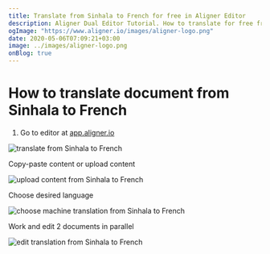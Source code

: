 ```yaml
---
title: Translate from Sinhala to French for free in Aligner Editor
description: Aligner Dual Editor Tutorial. How to translate for free from Sinhala to French. Aligner is multilingual document management platform. 
ogImage: "https://www.aligner.io/images/aligner-logo.png"
date: 2020-05-06T07:09:21+03:00
image: ../images/aligner-logo.png
onBlog: true
---
```


# How to translate document from Sinhala to French

1. Go to editor at [app.aligner.io](https://app.aligner.io "Aligner App web page")

![translate from Sinhala to French](../aligner-blank-editor.png "translate from Sinhala to French")

Copy-paste content or upload content

![upload content from Sinhala to French](../aligner-uploaded-document.png "upload content from Sinhala to French")

Choose desired language

![choose machine translation from Sinhala to French](../aligner-language-dropdown.png "choose machine translation from Sinhala to French")

Work and edit 2 documents in parallel

![edit translation from Sinhala to French](../aligner-double-sitded-editor.png "edit translation from Sinhala to French")

